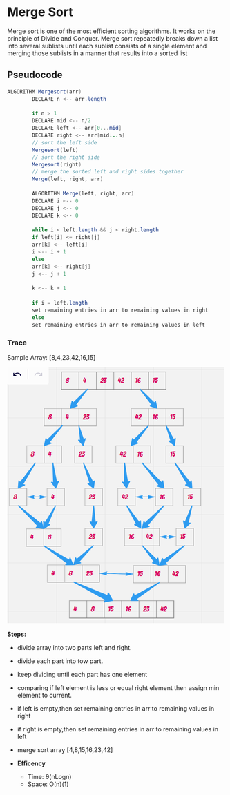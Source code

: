 # Merge Sort
Merge sort is one of the most efficient sorting algorithms. It works on the principle of Divide and Conquer. Merge sort repeatedly breaks down a list into several sublists until each sublist consists of a single element and merging those sublists in a manner that results into a sorted list


## Pseudocode
```java
ALGORITHM Mergesort(arr)
        DECLARE n <-- arr.length

        if n > 1
        DECLARE mid <-- n/2
        DECLARE left <-- arr[0...mid]
        DECLARE right <-- arr[mid...n]
        // sort the left side
        Mergesort(left)
        // sort the right side
        Mergesort(right)
        // merge the sorted left and right sides together
        Merge(left, right, arr)

        ALGORITHM Merge(left, right, arr)
        DECLARE i <-- 0
        DECLARE j <-- 0
        DECLARE k <-- 0

        while i < left.length && j < right.length
        if left[i] <= right[j]
        arr[k] <-- left[i]
        i <-- i + 1
        else
        arr[k] <-- right[j]
        j <-- j + 1

        k <-- k + 1

        if i = left.length
        set remaining entries in arr to remaining values in right
        else
        set remaining entries in arr to remaining values in left

```


### Trace
Sample Array: [8,4,23,42,16,15]


![blog](img/blog.png)

**Steps:**

* divide array into two parts left and right.

* divide each part into tow part.

* keep dividing until each part has one element

* comparing if left element is less or equal right element then assign min element to current.

* if left is empty,then set remaining entries in arr to remaining values in right

* if right is empty,then set remaining entries in arr to remaining values in left

* merge sort array [4,8,15,16,23,42]

* **Efficency**
    * Time: θ(nLogn)
    * Space:  O(n)(1)
